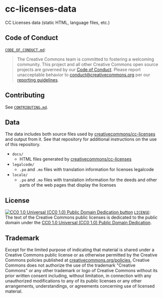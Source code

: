 # cc-licenses-data

CC Licenses data (static HTML, language files, etc.)


## Code of Conduct

[`CODE_OF_CONDUCT.md`](CODE_OF_CONDUCT.md):
> The Creative Commons team is committed to fostering a welcoming community.
> This project and all other Creative Commons open source projects are governed
> by our [Code of Conduct][code_of_conduct]. Please report unacceptable
> behavior to [conduct@creativecommons.org](mailto:conduct@creativecommons.org)
> per our [reporting guidelines][reporting_guide].

[code_of_conduct]:https://creativecommons.github.io/community/code-of-conduct/
[reporting_guide]:https://creativecommons.github.io/community/code-of-conduct/enforcement/


## Contributing

See [`CONTRIBUTING.md`](CONTRIBUTING.md).


## Data

The data includes both source files used by
[creativecommons/cc-licenses][cc-licenses] and output from it. See that
repository for additional instructions on the use of this repository.

- `docs/`
  - HTML files generated by [creativecommons/cc-licenses][cc-licenses]
- `legalcode/`
  - `.po` and `.mo` files with translation information for licenses legalcode
- `locale/`
  - `.po` and `.mo` files with translation information for the deeds and other
    parts of the web pages that display the licenses

[cc-licenses]: https://github.com/creativecommons/cc-licenses


## License

[![CC0 1.0 Universal (CC0 1.0) Public Domain Dedication button][cc-zero-png]][cc-zero]
[`LICENSE`](LICENSE): The text of the Creative Commons public licenses is
dedicated to the public domain under the [CC0 1.0 Universal (CC0 1.0) Public
Domain Dedication][cc-zero].

[cc-zero-png]: https://licensebuttons.net/l/zero/1.0/88x31.png#floatleft "CC0 1.0 Universal (CC0 1.0) Public Domain Dedication button"
[cc-zero]: https://creativecommons.org/publicdomain/zero/1.0/


## Trademark

Except for the limited purpose of indicating that material is shared under a
Creative Commons public license or as otherwise permitted by the Creative
Commons policies published at [creativecommons.org/policies][policies],
Creative Commons does not authorize the use of the trademark "Creative Commons"
or any other trademark or logo of Creative Commons without its prior written
consent including, without limitation, in connection with any unauthorized
modifications to any of its public licenses or any other arrangements,
understandings, or agreements concerning use of licensed material.

[policies]: https://creativecommons.org/policies/
